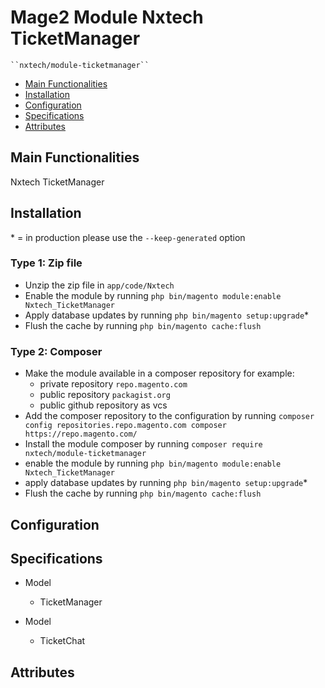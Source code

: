 # Mage2 Module Nxtech TicketManager

    ``nxtech/module-ticketmanager``

 - [Main Functionalities](#markdown-header-main-functionalities)
 - [Installation](#markdown-header-installation)
 - [Configuration](#markdown-header-configuration)
 - [Specifications](#markdown-header-specifications)
 - [Attributes](#markdown-header-attributes)


## Main Functionalities
Nxtech TicketManager

## Installation
\* = in production please use the `--keep-generated` option

### Type 1: Zip file

 - Unzip the zip file in `app/code/Nxtech`
 - Enable the module by running `php bin/magento module:enable Nxtech_TicketManager`
 - Apply database updates by running `php bin/magento setup:upgrade`\*
 - Flush the cache by running `php bin/magento cache:flush`

### Type 2: Composer

 - Make the module available in a composer repository for example:
    - private repository `repo.magento.com`
    - public repository `packagist.org`
    - public github repository as vcs
 - Add the composer repository to the configuration by running `composer config repositories.repo.magento.com composer https://repo.magento.com/`
 - Install the module composer by running `composer require nxtech/module-ticketmanager`
 - enable the module by running `php bin/magento module:enable Nxtech_TicketManager`
 - apply database updates by running `php bin/magento setup:upgrade`\*
 - Flush the cache by running `php bin/magento cache:flush`


## Configuration




## Specifications

 - Model
	- TicketManager

 - Model
	- TicketChat


## Attributes



